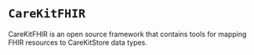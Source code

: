 # ``CareKitFHIR``

CareKitFHIR is an open source framework that contains tools for mapping FHIR resources to CareKitStore data types.  
